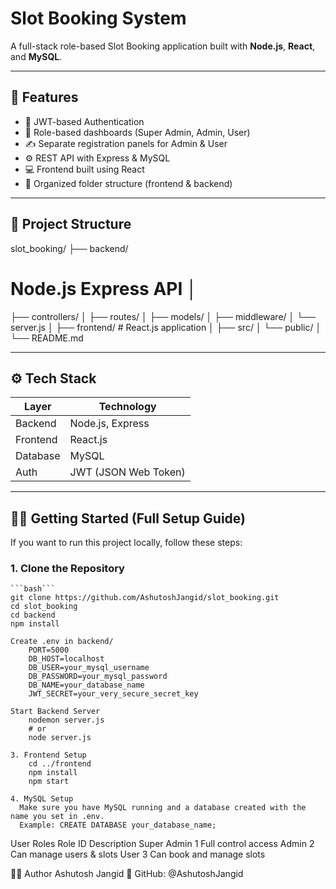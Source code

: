 # Slot Booking System

A full-stack role-based Slot Booking application built with **Node.js**, **React**, and **MySQL**.

---

## 🚀 Features

- 🔐 JWT-based Authentication
- 👥 Role-based dashboards (Super Admin, Admin, User)
- ✍️ Separate registration panels for Admin & User
- ⚙️ REST API with Express & MySQL
- 💻 Frontend built using React
- 📁 Organized folder structure (frontend & backend)

---

## 📁 Project Structure

slot_booking/ 
├── backend/
 # Node.js Express API │
  ├── controllers/ │
  ├── routes/ │
  ├── models/ │ 
  ├── middleware/ 
  │ └── server.js │ 
├── frontend/ # React.js application
 │ ├── src/
 │ └── public/
 │ └── README.md


---

## ⚙️ Tech Stack

| Layer     | Technology         |
|-----------|--------------------|
| Backend   | Node.js, Express   |
| Frontend  | React.js           |
| Database  | MySQL              |
| Auth      | JWT (JSON Web Token) |

---

## 🧑‍🏫 Getting Started (Full Setup Guide)

If you want to run this project locally, follow these steps:

### 1. Clone the Repository

    ```bash```
    git clone https://github.com/AshutoshJangid/slot_booking.git
    cd slot_booking
    cd backend
    npm install

    Create .env in backend/
        PORT=5000
        DB_HOST=localhost
        DB_USER=your_mysql_username
        DB_PASSWORD=your_mysql_password
        DB_NAME=your_database_name
        JWT_SECRET=your_very_secure_secret_key
    
    Start Backend Server
        nodemon server.js
        # or
        node server.js
    
    3. Frontend Setup
        cd ../frontend
        npm install
        npm start
    
    4. MySQL Setup
      Make sure you have MySQL running and a database created with the name you set in .env.
      Example: CREATE DATABASE your_database_name;

 User Roles
Role	        ID	Description
Super Admin	  1	  Full control access
Admin	        2	  Can manage users & slots
User	        3	  Can book and manage slots


🧑‍💻 Author
Ashutosh Jangid
📍 GitHub: @AshutoshJangid
